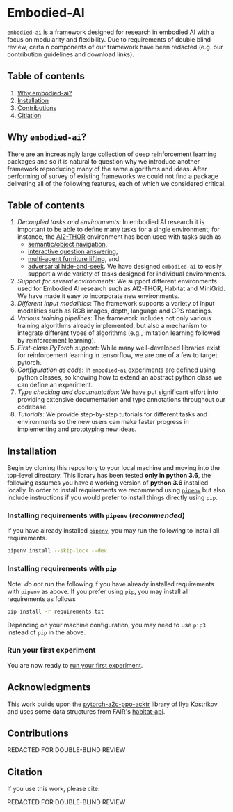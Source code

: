 # Embodied-AI

`embodied-ai` is a framework designed for research in embodied AI with a focus on modularity and flexibility. 
Due to requirements of double blind review, certain components of our framework have been redacted (e.g.
our contribution guidelines and download links).
 
## Table of contents

1. [Why embodied-ai?](#why)
1. [Installation](#installation)
1. [Contributions](#contributions)
1. [Citiation](#citation)

## Why `embodied-ai`?

There are an increasingly [large collection](https://winderresearch.com/a-comparison-of-reinforcement-learning-frameworks-dopamine-rllib-keras-rl-coach-trfl-tensorforce-coach-and-more/) of deep reinforcement learning packages and so it is natural to question why we introduce another framework reproducing many of the same algorithms and ideas. After performing of survey of existing frameworks we could not find a package delivering all of the following features, each of which we considered critical.

## Table of contents

1. *Decoupled tasks and environments*: In embodied AI research it is important to be able to define many tasks for a single environment; for instance, the [AI2-THOR](https://ai2thor.allenai.org/) environment has been used with tasks such as  
    * [semantic/object navigation](https://arxiv.org/abs/1810.06543),
    * [interactive question answering](https://arxiv.org/abs/1712.03316),
    * [multi-agent furniture lifting](https://prior.allenai.org/projects/two-body-problem), and
    * [adversarial hide-and-seek](https://arxiv.org/abs/1912.08195). 
We have designed `embodied-ai` to easily support a wide variety of tasks designed for individual environments.
1. *Support for several environments*: We support different environments used for Embodied AI research such as AI2-THOR, Habitat and MiniGrid. We have made it easy to incorporate new environments.
1. *Different input modalities*: The framework supports a variety of input modalities such as RGB images, depth, language and GPS readings. 
1. *Various training pipelines*: The framework includes not only various training algorithms already implemented, but also a mechanism to integrate different types of algorithms (e.g., imitation learning followed by reinforcement learning). 
1. *First-class PyTorch support*: While many well-developed libraries exist for reinforcement learning in 
   tensorflow, we are one of a few to target pytorch.
1. *Configuration as code*: In `embodied-ai` experiments are defined using python classes, so knowing how to extend an abstract python class we can define an experiment.
1. *Type checking and documentation*: We have put significant effort into providing extensive documentation and type annotations throughout our codebase.
1. *Tutorials*: We provide step-by-step tutorials for different tasks and environments so the new users can make faster progress in implementing and prototyping new ideas.
 
## Installation

Begin by cloning this repository to your local machine and moving into the top-level directory.
This library has been tested **only in python 3.6**, the following assumes you have a working version of **python 3.6** installed locally. In order to install requirements we recommend using [`pipenv`](https://pipenv.kennethreitz.org/en/latest/) but also include instructions if you would prefer to install things directly using `pip`.

### Installing requirements with `pipenv` (*recommended*)

If you have already installed [`pipenv`](https://pipenv.kennethreitz.org/en/latest/), you may run the following to install all requirements.
```bash
pipenv install --skip-lock --dev
```

### Installing requirements with `pip`

Note: *do not* run the following if you have already installed requirements with `pipenv`
as above. If you prefer using `pip`, you may install all requirements as follows
```bash
pip install -r requirements.txt
```
Depending on your machine configuration, you may need to use `pip3` instead of `pip` in the
above.

### Run your first experiment

You are now ready to [run your first experiment](./overview/running-your-first-experiment.md).

## Acknowledgments

This work builds upon the [pytorch-a2c-ppo-acktr](https://github.com/ikostrikov/pytorch-a2c-ppo-acktr-gail) library of Ilya Kostrikov and uses some data structures from FAIR's [habitat-api](https://github.com/facebookresearch/habitat-api).

## Contributions

REDACTED FOR DOUBLE-BLIND REVIEW
 
## Citation

If you use this work, please cite:

REDACTED FOR DOUBLE-BLIND REVIEW